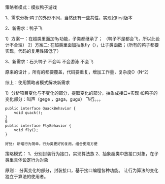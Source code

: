 策略者模式：模拟鸭子游戏

1、需求分析:鸭子的外形不同，当然还有一些共性，实现如first版本

2、新需求：鸭子飞

1）方案一：在超类里面加fly功能，子类都继承了；  （鸭子不是都会飞，所以此设计不合理）
2）方案二: 在超类里面加抽象fly（），让子类函数；（所有的鸭子都要实现，代码的复用性降低了）

3、新需求：石头鸭子  不会叫 不会游泳 不会飞

原来的设计 ，所有的都要覆盖，代码要重复，增加工作量，复杂度O（N^2）

综上：使用策略者模式解决新需求

1）分析项目变化与不变化的部分，提取变化的部分，抽象成接口+实现
    如鸭子的变化部分：叫声（gege ，gaga，gugu） 飞行。。。

    public interface QuackBehavior {
        void quack();
    }
    ß
    public interface FlyBehavior {
        void fly();
    }

    好处: 新增行为简单，行为类更好的复用，组合更刚方便


策略模式：
1、分别封装行为接口，实现算法族
2、抽象超类中放接口对象，在子类里具体设定行为对象

原则： 分离变化的部分，封装接口，基于接口编程各种功能。 让行为算法的变化独立于算法的使用者。